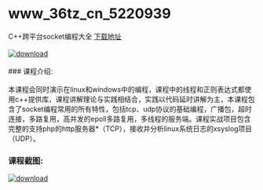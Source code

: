 # www_36tz_cn_5220939
C++跨平台socket编程大全
[下载地址](http://www.36tz.cn/article/5220939 "下载地址")
<br/></br>[![download](http://36tz.cn/muke_img/2021_08_1-77-300x155.png "下载地址")](http://www.36tz.cn/article/5220939 "下载地址")
<br/></br>### 课程介绍:<br/></br>本课程会同时演示在linux和windows中的编程，课程中的线程和正则表达式都使用c++提供库，课程讲解理论与实践相结合，实践以代码延时讲解为主，本课程包含了socket编程常用的所有特性，包括tcp、udp协议的基础编程，广播包，超时连接，多路复用，高并发的epoll多路复用，多线程的服务端。课程实战项目包含完整的支持php的http服务器*（TCP），接收并分析linux系统日志的xsyslog项目（UDP）。

### 课程截图:
[![download](http://36tz.cn/muke_img/2021_08_2-76.png "下载地址")](http://www.36tz.cn/article/5220939 "下载地址")
